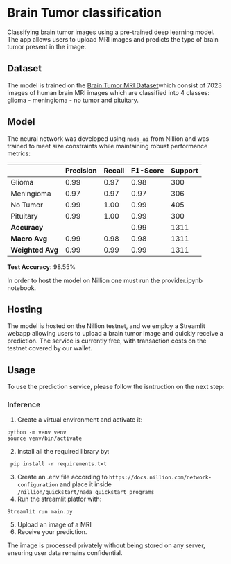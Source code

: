 # Brain Tumor classification
Classifying brain tumor images using a pre-trained deep learning model. The app allows users to upload MRI images and predicts the type of brain tumor present in the image.

## Dataset

The model is trained on the [Brain Tumor MRI Dataset]([https://www.kaggle.com/datasets/bhaveshmittal/melanoma-cancer-dataset](https://www.kaggle.com/datasets/masoudnickparvar/brain-tumor-mri-dataset))which consist of 7023 images of human brain MRI images which are classified into 4 classes: glioma - meningioma - no tumor and pituitary.

## Model

The neural network was developed using `nada_ai` from Nillion and was trained to meet size constraints while maintaining robust performance metrics:

|                | Precision | Recall | F1-Score | Support |
|----------------|-----------|--------|----------|---------|
| Glioma         | 0.99      | 0.97   | 0.98     | 300     |
| Meningioma     | 0.97      | 0.97   | 0.97     | 306     |
| No Tumor       | 0.99      | 1.00   | 0.99     | 405     |
| Pituitary      | 0.99      | 1.00   | 0.99     | 300     |
| **Accuracy**   |           |        | 0.99     | 1311    |
| **Macro Avg**  | 0.99      | 0.98   | 0.98     | 1311    |
| **Weighted Avg** | 0.99    | 0.99   | 0.99     | 1311    |

**Test Accuracy**: 98.55%

In order to host the model on Nillion one must run the provider.ipynb notebook.

## Hosting

The model is hosted on the Nillion testnet, and we employ a Streamlit webapp allowing users to upload a brain tumor image and quickly receive a prediction. The service is currently free, with transaction costs on the testnet covered by our wallet.

## Usage

To use the prediction service, please follow the isntruction on the next step:

### Inference 

1. Create a virtual environment and activate it:
```
python -m venv venv
source venv/bin/activate 
```

2. Install all the required library by:
```
 pip install -r requirements.txt
 ```
3. Create an .env file according to `https://docs.nillion.com/network-configuration` and place it inside `/nillion/quickstart/nada_quickstart_programs`
4. Run the streamlit platfor with:
 ```
 Streamlit run main.py
 ```
5. Upload an image of a MRI
6. Receive your prediction.

The image is processed privately without being stored on any server, ensuring user data remains confidential.
